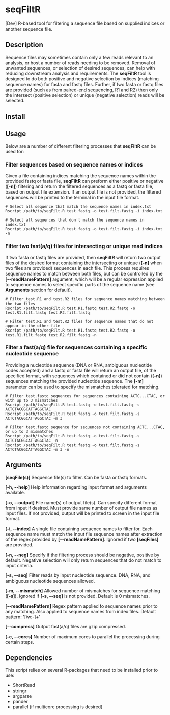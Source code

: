 # seqFiltR
[Dev] R-based tool for filtering a sequence file based on supplied indices or another sequence file.

## Description
Sequence files may sometimes contain only a few reads relevant to an analysis, or host a number of reads needing to be removed. Removal of unwanted sequences, or selection of desired sequences, can help with reducing downstream analysis and requirements. The **seqFiltR** tool is designed to do both positive and negative selection by indices (matching sequence names) for fasta and fastq files. Further, if two fasta or fastq files are provided (such as from paired-end sequencing, R1 and R2) then only the intersect (positive selection) or unique (negative selection) reads will be selected. 

## Install

## Usage
Below are a number of different filtering processes that **seqFiltR** can be used for:

### Filter sequences based on sequence names or indices
Given a file containing indices matching the sequence names within the provided fastq or fasta file, **seqFiltR** can preform either positive or negative (**[-n]**) filtering and return the filtered sequences as a fastq or fasta file, based on output file extension. If an output file is not provided, the filtered sequences will be printed to the terminal in the input file format.

```
# Select all sequence that match the sequence names in index.txt
Rscript /path/to/seqFilt.R test.fastq -o test.filt.fastq -i index.txt

# Select all sequences that don't match the sequence names in index.txt
Rscript /path/to/seqFilt.R test.fastq -o test.filt.fastq -i index.txt -n
```

### Filter two fast(a/q) files for intersecting or unique read indices
If two fasta or fastq files are provided, then **seqFiltR** will return two output files of the desired format containing the intersecting or unique (**[-n]** when two files are provided) sequences in each file. This process requires sequence names to match between both files, but can be controlled by the **[--readNamePattern]** argument, which will be a regular expression applied to sequence names to select specific parts of the sequence name (see **Arguments** section for default). 

```
# Filter test.R1 and test.R2 files for sequence names matching between the two files
Rscript /path/to/seqFilt.R test.R1.fastq test.R2.fastq -o test.R1.filt.fastq test.R2.filt.fastq

# Filter test.R1 and test.R2 files for sequence names that do not appear in the other file
Rscript /path/to/seqFilt.R test.R1.fastq test.R2.fastq -o test.R1.filt.fastq test.R2.filt.fastq -n 
```

### Filter a fast(a/q) file for sequences containing a specific nucleotide sequence
Providing a nucleotide sequence (DNA or RNA, ambiguous nucleotide codes accepted) and a fastq or fasta file will return an output file, of the specified format, with sequences which contained or did not contain (**[-n]**) sequences matching the provided nucleotide sequence. The **[-m]** parameter can be used to specify the mismatches tolerated for matching.

```
# Filter test.fastq sequences for sequences containing ACTC...CTAC, or with up to 3 mismatches
Rscript /path/to/seqFilt.R test.fastq -o test.filt.fastq -s ACTCTACGGCATTAGGCTAC
Rscript /path/to/seqFilt.R test.fastq -o test.filt.fastq -s ACTCTACGGCATTAGGCTAC -m 3

# Filter test.fastq sequence for sequences not containing ACTC...CTAC, or up to 3 mismatches
Rscript /path/to/seqFilt.R test.fastq -o test.filt.fastq -s ACTCTACGGCATTAGGCTAC -n 
Rscript /path/to/seqFilt.R test.fastq -o test.filt.fastq -s ACTCTACGGCATTAGGCTAC -m 3 -n
```

## Arguments
**[seqFile(s)]** Sequence file(s) to filter. Can be fasta or fastq formats.

**[-h, --help]** Help information regarding input format and arguments available.

**[-o, --output]** File name(s) of output file(s). Can specify different format from input if desired. Must provide same number of output file names as input files. If not provided, output will be printed to screen in the input file format.

**[-i, --index]** A single file containing sequence names to filter for. Each sequence name must match the input file sequence names after extraction of the regex provided by **[--readNamePattern]**. Ignored if two **[seqFiles]** are provided.

**[-n, --neg]** Specify if the filtering process should be negative, positive by default. Negative selection will only return sequences that do not match to input criteria.

**[-s, --seq]** Filter reads by input nucleotide sequence. DNA, RNA, and ambiguous nucleotide sequences allowed.

**[-m, --mismatch]** Allowed number of mismatches for sequence matching (**[-s]**). Ignored if **[-s, --seq]** is not provided. Default is 0 mismatches.

**[--readNamePattern]** Regex pattern applied to sequence names prior to any matching. Also applied to sequence names from index files. Default pattern: '[\w:-]+'

**[--compress]** Output fast(a/q) files are gzip compressed.

**[-c, --cores]** Number of maximum cores to parallel the processing during certain steps.


## Dependencies
This script relies on several R-packages that need to be installed prior to use:

* ShortRead
* stringr
* argparse
* pander
* parallel (if multicore processing is desired)
